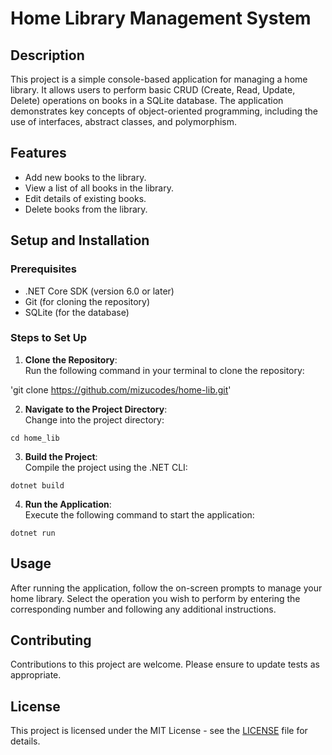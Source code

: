 # Home Library Management System

## Description

This project is a simple console-based application for managing a home library. It allows users to perform basic CRUD (Create, Read, Update, Delete) operations on books in a SQLite database. The application demonstrates key concepts of object-oriented programming, including the use of interfaces, abstract classes, and polymorphism.

## Features

- Add new books to the library.
- View a list of all books in the library.
- Edit details of existing books.
- Delete books from the library.

## Setup and Installation

### Prerequisites

- .NET Core SDK (version 6.0 or later)
- Git (for cloning the repository)
- SQLite (for the database)

### Steps to Set Up

1. **Clone the Repository**:  
   Run the following command in your terminal to clone the repository:

'git clone https://github.com/mizucodes/home-lib.git'

2. **Navigate to the Project Directory**:  
   Change into the project directory:

`cd home_lib`

3. **Build the Project**:  
   Compile the project using the .NET CLI:

`dotnet build`

4. **Run the Application**:  
   Execute the following command to start the application:

`dotnet run`

## Usage

After running the application, follow the on-screen prompts to manage your home library. Select the operation you wish to perform by entering the corresponding number and following any additional instructions.

## Contributing

Contributions to this project are welcome. Please ensure to update tests as appropriate.

## License

This project is licensed under the MIT License - see the [LICENSE](LICENSE) file for details.
